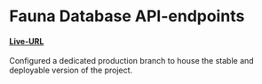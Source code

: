 # Fauna Database API-endpoints

#### [Live-URL](https://devankit-faunadb-api.onrender.com/)

Configured a dedicated production branch to house the stable and deployable version of the project.
